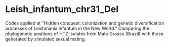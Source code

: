# Leish_infantum_chr31_Del
Codes applied at "Hidden conquest: colonization and genetic diversification processes of Leishmania infantum in the New World."
Comparing the phylogenetic positions of HTZ isolates from Mato Grosso (Brazil) with those generated by simulated sexual mating.
